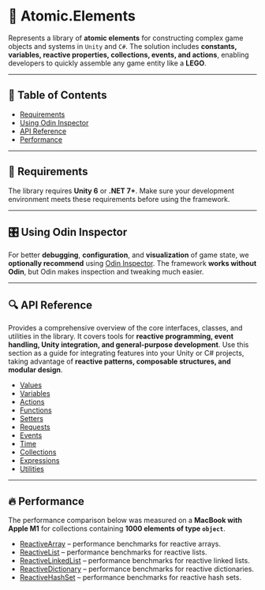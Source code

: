 # 🧩 Atomic.Elements

Represents a library of **atomic elements** for constructing complex game objects and systems in `Unity` and `C#`.
The solution includes **constants, variables, reactive properties, collections, events, and actions**, enabling
developers to quickly assemble any game entity like a **LEGO**.

---

## 📑 Table of Contents

- [Requirements](#-requirements)
- [Using Odin Inspector](#-using-odin-inspector)
- [API Reference](#-api-reference)
- [Performance](#-performance)

---

## 📝 Requirements

The library requires **Unity 6** or **.NET 7+**. Make sure your development environment meets these requirements
before using the framework.

---

## 🎛 Using Odin Inspector

For better **debugging**, **configuration**, and **visualization** of game state, we **optionally recommend**
using [Odin Inspector](https://assetstore.unity.com/packages/tools/utilities/odin-inspector-and-serializer-89041). The
framework **works without Odin**, but Odin makes inspection and tweaking much easier.

---

## 🔍 API Reference

Provides a comprehensive overview of the core interfaces, classes, and utilities in the library. It
covers tools for **reactive programming, event handling, Unity integration, and general-purpose development**. Use this
section as a guide for integrating features into your Unity or C# projects, taking advantage of **reactive
patterns, composable structures, and modular design**.

- [Values](Values/Manual.md)  <!-- + -->
- [Variables](Variables/Manual.md) <!-- + -->
- [Actions](Actions/Manual.md) <!-- + -->
- [Functions](Functions/Manual.md) <!-- + -->
- [Setters](Setters/Manual.md) <!-- + -->
- [Requests](Requests/Manual.md) <!-- + -->
- [Events](Events/Manual.md) <!-- + -->
- [Time](Time/Manual.md) <!-- + -->
- [Collections](Collections/Manual.md) <!-- + -->
- [Expressions](Expressions/Manual.md) <!-- + -->
- [Utilities](Utils/Manual.md) 

---

## 🔥 Performance

The performance comparison below was measured on a **MacBook with Apple M1** for collections containing **1000 elements
of type `object`**.

- [ReactiveArray](Performance/ReactiveArrayPerformance.md) – performance benchmarks for reactive arrays.
- [ReactiveList](Performance/ReactiveListPerformance.md) – performance benchmarks for reactive lists.
- [ReactiveLinkedList](Performance/ReactiveLinkedListPerformance.md) – performance benchmarks for reactive linked
  lists.
- [ReactiveDictionary](Performance/ReactiveDictionaryPerformance.md) – performance benchmarks for reactive
  dictionaries.
- [ReactiveHashSet](Performance/ReactiveHashSetPerformance.md) – performance benchmarks for reactive hash sets.
